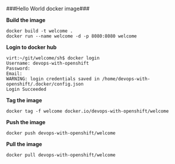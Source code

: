 ###Hello World docker image###

**Build the image**

    docker build -t welcome .
    docker run --name welcome -d -p 8080:8080 welcome

**Login to docker hub**

    virt:~/git/welcome/sh$ docker login 
    Username: devops-with-openshift
    Password: 
    Email:
    WARNING: login credentials saved in /home/devops-with-openshift/.docker/config.json
    Login Succeeded

**Tag the image**

    docker tag -f welcome docker.io/devops-with-openshift/welcome

**Push the image**

    docker push devops-with-openshift/welcome

**Pull the image**

    docker pull devops-with-openshift/welcome
